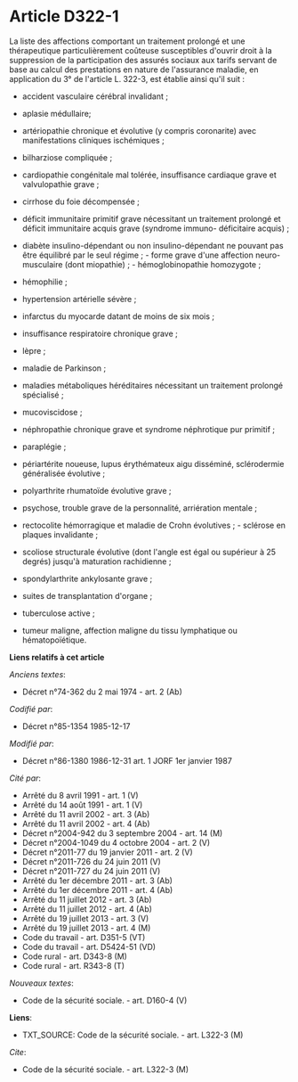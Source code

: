 # Article D322-1

La liste des affections comportant un traitement prolongé et une thérapeutique particulièrement coûteuse susceptibles
d'ouvrir droit à la suppression de la participation des assurés sociaux aux tarifs servant de base au calcul des prestations
en nature de l'assurance maladie, en application du 3° de l'article L. 322-3, est établie ainsi qu'il suit : 

- accident vasculaire cérébral invalidant ; 

- aplasie médullaire; 

- artériopathie chronique et évolutive (y compris coronarite) avec manifestations cliniques ischémiques ; 

- bilharziose compliquée ; 

- cardiopathie congénitale mal tolérée, insuffisance cardiaque grave et valvulopathie grave ; 

- cirrhose du foie décompensée ; 

- déficit immunitaire primitif grave nécessitant un traitement prolongé et déficit immunitaire acquis grave (syndrome immuno-
déficitaire acquis) ; 

- diabète insulino-dépendant ou non insulino-dépendant ne pouvant pas être équilibré par le seul régime ;    - forme grave
d'une affection neuro-musculaire (dont miopathie) ;    - hémoglobinopathie homozygote ; 

- hémophilie ; 

- hypertension artérielle sévère ; 

- infarctus du myocarde datant de moins de six mois ; 

- insuffisance respiratoire chronique grave ; 

- lèpre ; 

- maladie de Parkinson ; 

- maladies métaboliques héréditaires nécessitant un traitement prolongé spécialisé ; 

- mucoviscidose ; 

- néphropathie chronique grave et syndrome néphrotique pur primitif ; 

- paraplégie ; 

- périartérite noueuse, lupus érythémateux aigu disséminé, sclérodermie généralisée évolutive ; 

- polyarthrite rhumatoïde évolutive grave ; 

- psychose, trouble grave de la personnalité, arriération mentale ; 

- rectocolite hémorragique et maladie de Crohn évolutives ;    - sclérose en plaques invalidante ; 

- scoliose structurale évolutive (dont l'angle est égal ou supérieur à 25 degrés) jusqu'à maturation rachidienne ; 

- spondylarthrite ankylosante grave ; 

- suites de transplantation d'organe ; 

- tuberculose active ; 

- tumeur maligne, affection maligne du tissu lymphatique ou hématopoïétique.

**Liens relatifs à cet article**

_Anciens textes_:

  - Décret n°74-362 du 2 mai 1974 - art. 2 (Ab)

_Codifié par_:

  - Décret n°85-1354 1985-12-17

_Modifié par_:

  - Décret n°86-1380 1986-12-31 art. 1 JORF 1er janvier 1987

_Cité par_:

  - Arrêté du 8 avril 1991 - art. 1 (V)
  - Arrêté du 14 août 1991 - art. 1 (V)
  - Arrêté du 11 avril 2002 - art. 3 (Ab)
  - Arrêté du 11 avril 2002 - art. 4 (Ab)
  - Décret n°2004-942 du 3 septembre 2004 - art. 14 (M)
  - Décret n°2004-1049 du 4 octobre 2004 - art. 2 (V)
  - Décret n°2011-77 du 19 janvier 2011 - art. 2 (V)
  - Décret n°2011-726 du 24 juin 2011 (V)
  - Décret n°2011-727 du 24 juin 2011 (V)
  - Arrêté du 1er décembre 2011 - art. 3 (Ab)
  - Arrêté du 1er décembre 2011 - art. 4 (Ab)
  - Arrêté du 11 juillet 2012 - art. 3 (Ab)
  - Arrêté du 11 juillet 2012 - art. 4 (Ab)
  - Arrêté du 19 juillet 2013 - art. 3 (V)
  - Arrêté du 19 juillet 2013 - art. 4 (M)
  - Code du travail - art. D351-5 (VT)
  - Code du travail - art. D5424-51 (VD)
  - Code rural - art. D343-8 (M)
  - Code rural - art. R343-8 (T)

_Nouveaux textes_:

  - Code de la sécurité sociale. - art. D160-4 (V)

**Liens**:

  - TXT_SOURCE: Code de la sécurité sociale. - art. L322-3 (M)

_Cite_:

  - Code de la sécurité sociale. - art. L322-3 (M)
